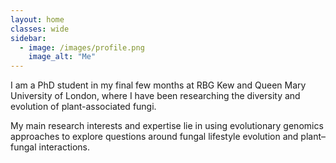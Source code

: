 ```yaml
---
layout: home
classes: wide
sidebar:
  - image: /images/profile.png
    image_alt: "Me"	
---
```


I am a PhD student in my final few months at RBG Kew and Queen Mary University of London, where I have been researching the diversity and evolution of plant-associated fungi.

My main research interests and expertise lie in using evolutionary genomics approaches to explore questions around fungal lifestyle evolution and plant–fungal interactions.